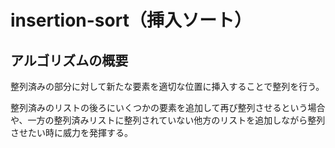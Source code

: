 # insertion-sort（挿入ソート）

## アルゴリズムの概要

整列済みの部分に対して新たな要素を適切な位置に挿入することで整列を行う。

整列済みのリストの後ろにいくつかの要素を追加して再び整列させるという場合や、一方の整列済みリストに整列されていない他方のリストを追加しながら整列させたい時に威力を発揮する。
